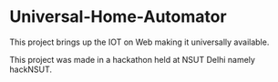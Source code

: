 # Universal-Home-Automator
This project brings up the IOT on Web making it universally available.

This project was made in a hackathon held at NSUT Delhi namely hackNSUT.
